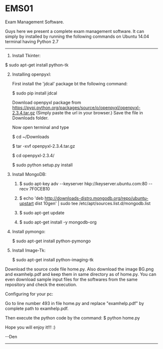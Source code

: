# EMS01
Exam Management Software. 

Guys here we present a complete exam management software. It can simply by installed by running the following commands on Ubuntu 14.04 terminal having Python 2.7
***********

1. Install Tkinter:

 $ sudo apt-get install python-tk


2. Installing openpyxl:

   First install the 'jdcal' package bt the following command:

     $ sudo pip install jdcal

   Download openpyxl package from https://pypi.python.org/packages/source/o/openpyxl/openpyxl-2.3.4.tar.gz (Simply paste the url   in your browser.) Save the file in Downloads folder.

   Now open terminal and type

     $ cd ~/Downloads

     $ tar -xvf openpyxl-2.3.4.tar.gz

     $ cd openpyxl-2.3.4/

     $ sudo python setup.py install


3. Install MongoDB:

   1.  $ sudo apt-key adv --keyserver hkp://keyserver.ubuntu.com:80 --recv 7F0CEB10

   2.  $ echo 'deb http://downloads-distro.mongodb.org/repo/ubuntu-upstart dist 10gen' | sudo tee /etc/apt/sources.list.d/mongodb.list

   3.  $ sudo apt-get update

   4.  $ sudo apt-get install -y mongodb-org



4. Install pymongo:

   $ sudo apt-get install python-pymongo

5. Install Image-Tk:

   $ sudo apt-get install python-imaging-tk

Download the source code file home.py.
Also download the image BG.png and examhelp.pdf and keep them in same directory as of home.py.
You can even download sample input files for the softwares from the same repository and check the execution.

Configuring for your pc:

Go to line number 493 in file home.py and replace "examhelp.pdf" by complete path to examhelp.pdf.

Then execute the python code by the command: $  python home.py

Hope you will enjoy it!!! :)

--Den
********
